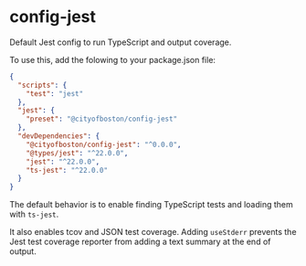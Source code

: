 # config-jest

Default Jest config to run TypeScript and output coverage.

To use this, add the folowing to your package.json file:

```json
{
  "scripts": {
    "test": "jest"
  },
  "jest": {
    "preset": "@cityofboston/config-jest"
  },
  "devDependencies": {
    "@cityofboston/config-jest": "^0.0.0",
    "@types/jest": "^22.0.0",
    "jest": "^22.0.0",
    "ts-jest": "^22.0.0"
  }
}
```

The default behavior is to enable finding TypeScript tests and loading them with
`ts-jest`.

It also enables tcov and JSON test coverage. Adding `useStderr` prevents the
Jest test coverage reporter from adding a text summary at the end of output.
